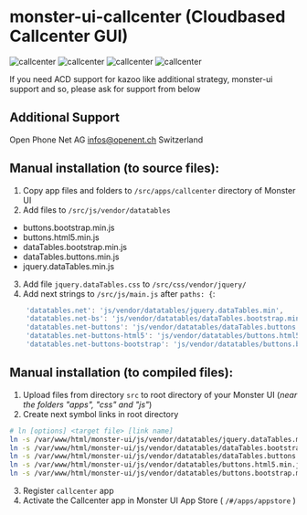 # monster-ui-callcenter (Cloudbased Callcenter GUI)
![callcenter](https://raw.githubusercontent.com/urueedi/monster-ui-callcenter/master/metadata/screenshots/callcenter_1.png)
![callcenter](https://raw.githubusercontent.com/urueedi/monster-ui-callcenter/master/metadata/screenshots/callcenter_2.png)
![callcenter](https://raw.githubusercontent.com/urueedi/monster-ui-callcenter/master/metadata/screenshots/callcenter_3.png)
![callcenter](https://raw.githubusercontent.com/urueedi/monster-ui-callcenter/master/metadata/screenshots/callcenter_4.png)

If you need ACD support for kazoo like additional strategy, monster-ui support and so, please ask for support from below

Additional Support
------------------
Open Phone Net AG infos@openent.ch Switzerland

Manual installation (to source files):
------------------
1. Copy app files and folders to `/src/apps/callcenter` directory of Monster UI
2. Add files to `/src/js/vendor/datatables`
- buttons.bootstrap.min.js
- buttons.html5.min.js
- dataTables.bootstrap.min.js
- dataTables.buttons.min.js
- jquery.dataTables.min.js
3. Add file `jquery.dataTables.css` to `/src/css/vendor/jquery/`
4. Add next strings to `/src/js/main.js` after `paths: {`:
```javascript
    'datatables.net': 'js/vendor/datatables/jquery.dataTables.min',
    'datatables.net-bs': 'js/vendor/datatables/dataTables.bootstrap.min',
    'datatables.net-buttons': 'js/vendor/datatables/dataTables.buttons.min',
    'datatables.net-buttons-html5': 'js/vendor/datatables/buttons.html5.min',
    'datatables.net-buttons-bootstrap': 'js/vendor/datatables/buttons.bootstrap.min',
```

Manual installation (to compiled files):
------------------
1. Upload files from directory `src` to root directory of your Monster UI (*near the folders "apps", "css" and "js"*)
2. Create next symbol links in root directory
```bash
# ln [options] <target file> [link name]
ln -s /var/www/html/monster-ui/js/vendor/datatables/jquery.dataTables.min.js /var/www/html/monster-ui/datatables.net.js
ln -s /var/www/html/monster-ui/js/vendor/datatables/dataTables.bootstrap.min.js /var/www/html/monster-ui/datatables.net-bs.js
ln -s /var/www/html/monster-ui/js/vendor/datatables/dataTables.buttons.min.js /var/www/html/monster-ui/datatables.net-buttons.js
ln -s /var/www/html/monster-ui/js/vendor/datatables/buttons.html5.min.js /var/www/html/monster-ui/datatables.net-buttons-html5.js
ln -s /var/www/html/monster-ui/js/vendor/datatables/buttons.bootstrap.min.js /var/www/html/monster-ui/datatables.net-buttons-bootstrap.js
```
3. Register `callcenter` app
5. Activate the Callcenter app in Monster UI App Store ( `/#/apps/appstore` )